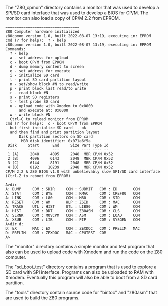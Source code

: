 The "Z80_cpmon" directory contains a monitor that was used to develop
a SPI/SD card interface that was used to develop a BIOS for CP/M.
The monitor can also load a copy of CP/M 2.2 from EPROM.

```
=================================
Z80 Computer hardware initialized
z80cpmon version 1.0, built 2022-08-07 13:19, executing in: EPROM
cmd (? for help):  ? - help                                                     
z80cpmon version 1.0, built 2022-08-07 13:19, executing in: EPROM               
Commands:                                                                       
  ? - help                                                                      
  a - set address for upload                                                    
  c - boot CP/M from EPROM                                                      
  d - dump memory content to screen                                             
  e - set address for execute                                                   
  i - initialize SD card                                                        
  l - print SD card partition layout                                            
  n - set/show block #N to read/write                                           
  p - print block last read/to write                                            
  r - read block #N                                                             
  s - print SD registers                                                        
  t - test probe SD card                                                        
  u - upload code with Xmodem to 0x0000                                         
      and execute at: 0x0000                                                    
  w - write block #N                                                            
  Ctrl-C to reload monitor from EPROM  
cmd (? for help):  c - boot CP/M from EPROM
  but first initialize SD card  - ok
  and then find and print partition layout
      Disk partition sectors on SD card
       MBR disk identifier: 0x071a6f5a
 Disk     Start      End     Size Part Type Id
 ----     -----      ---     ---- ---- ---- --
 1 (A)     2048     4095     2048  MBR CP/M 0x52
 2 (B)     4096     6143     2048  MBR CP/M 0x52                                
 3 (C)     6144     8191     2048  MBR CP/M 0x52                                
 4 (D)     8192    10239     2048  MBR CP/M 0x52                                
CP/M 2.2 & Z80 BIOS v1.0 with unbelievably slow SPI/SD card interface           
(Ctrl-Z to reboot from EPROM)                                                   
                                                                                
A>dir                                                                           
A: DUMP     COM : SDIR     COM : SUBMIT   COM : ED       COM                    
A: STAT     COM : BYE      COM : RMAC     COM : CREF80   COM                    
A: LINK     COM : L80      COM : M80      COM : SID      COM                    
A: RESET    COM : WM       HLP : ZSID     COM : MAC      COM                    
A: TRACE    UTL : HIST     UTL : LIB80    COM : WM       COM                    
A: HIST     COM : DDT      COM : Z80ASM   COM : CLS      COM                    
A: SLRNK    COM : MOVCPM   COM : ASM      COM : LOAD     COM                    
A: XSUB     COM : LIB      COM : PIP      COM : SYSGEN   COM                    
A>dir d:                                                                        
D: EX       MAC : EX       COM : ZEXDOC   COM : PRELIM   MAC                    
D: PRELIM   COM : ZEXDOC   MAC : CPUTEST  COM                                   
A>

```

The "monitor" directory contains a simple monitor and test program 
that also can be used to upload code with Xmodem and run the code 
on the Z80 computer.

The "sd_boot_test" directory contains a program that is used to
 explore a SD card with SPI interface.
Programs can also be uploaded to RAM with Xmodem.
Eventually this program will also be able to boot from a SD card partition.

The "tools" directory contain source code for "bintoc" and "z80asm" that are
used to build the Z80 programs.
